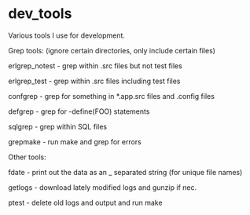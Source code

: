 # dev_tools

Various tools I use for development.

Grep tools:
(ignore certain directories, only include certain files)

erlgrep_notest - grep within .src files but not test files

erlgrep_test   - grep within .src files including test files

confgrep       - grep for something in *.app.src files and .config files

defgrep        - grep for -define(FOO) statements

sqlgrep        - grep within SQL files

grepmake       - run make and grep for errors

Other tools:

fdate          - print out the data as an _ separated string \(for unique file names\)

getlogs        - download lately modified logs and gunzip if nec.

ptest          - delete old logs and output and run make
